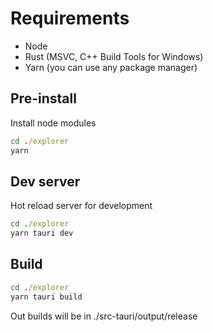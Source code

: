 # Requirements

- Node
- Rust (MSVC, C++ Build Tools for Windows)
- Yarn (you can use any package manager)

## Pre-install

Install node modules

```cmd
cd ./explorer
yarn
```

## Dev server

Hot reload server for development

```cmd
cd ./explorer
yarn tauri dev
```

## Build

```cmd
cd ./explorer
yarn tauri build
```

Out builds will be in ./src-tauri/output/release
